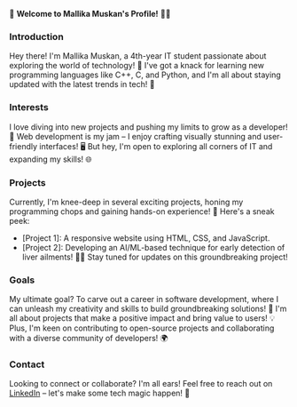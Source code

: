 👋 **Welcome to Mallika Muskan's Profile!** 👩‍💻

### Introduction
Hey there! I'm Mallika Muskan, a 4th-year IT student passionate about exploring the world of technology! 🌟 I've got a knack for learning new programming languages like C++, C, and Python, and I'm all about staying updated with the latest trends in tech! 🚀

### Interests
I love diving into new projects and pushing my limits to grow as a developer! 🌱 Web development is my jam – I enjoy crafting visually stunning and user-friendly interfaces! 🖥️ But hey, I'm open to exploring all corners of IT and expanding my skills! 🌐

### Projects
Currently, I'm knee-deep in several exciting projects, honing my programming chops and gaining hands-on experience! 💼 Here's a sneak peek:
- [Project 1]: A responsive website using HTML, CSS, and JavaScript.
- [Project 2]: Developing an AI/ML-based technique for early detection of liver ailments! 🧠💊 Stay tuned for updates on this groundbreaking project!

### Goals
My ultimate goal? To carve out a career in software development, where I can unleash my creativity and skills to build groundbreaking solutions! 🚀 I'm all about projects that make a positive impact and bring value to users! 💡 Plus, I'm keen on contributing to open-source projects and collaborating with a diverse community of developers! 🌍

### Contact
Looking to connect or collaborate? I'm all ears! Feel free to reach out on [LinkedIn](https://www.linkedin.com/in/mallika-muskan-719b44265) – let's make some tech magic happen! 💬
